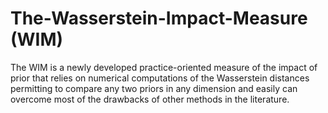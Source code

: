 # The-Wasserstein-Impact-Measure (WIM)
The WIM is a newly developed practice-oriented measure of the impact of prior that relies on numerical computations of the Wasserstein distances permitting to compare any two priors in any dimension and easily can overcome most of the drawbacks of other methods in the literature.
